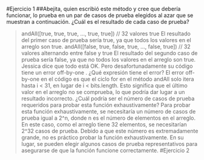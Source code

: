 #Ejercicio 1
##Abejita, quien escribió este método y cree que debería funcionar, lo prueba en un par de casos de prueba elegidos al azar que se muestran a continuación. ¿Cuál es el resultado de cada caso de prueba?
>andAll([true, true, true, ..., true, true]) // 32 valores true
El resultado del primer caso de prueba sería true, ya que todos los valores en el arreglo son true.
>andAll([false, true, false, true, ..., false, true]) // 32 valores alternando entre false y true 
El resultado del segundo caso de prueba sería false, ya que no todos los valores en el arreglo son true.
>Jessica dice que todo está OK. Pero desafortunadamente su código tiene un error off-by-one . ¿Qué expresión tiene el error?
El error off-by-one en el código es que el ciclo for en el método andAll solo itera hasta i < 31, en lugar de i < bits.length. Esto significa que el último valor en el arreglo no se comprueba, lo que podría dar lugar a un resultado incorrecto.
>¿Cuál podría ser el número de casos de prueba requeridos para probar esta función exhaustivamente?
Para probar esta función exhaustivamente, se necesitaría un número de casos de prueba igual a 2^n, donde n es el número de elementos en el arreglo. En este caso, como el arreglo tiene 32 elementos, se necesitarían 2^32 casos de prueba. Debido a que este número es extremadamente grande, no es práctico probar la función exhaustivamente. En su lugar, se pueden elegir algunos casos de prueba representativos para asegurarse de que la función funcione correctamente.
#Ejercicio 2
